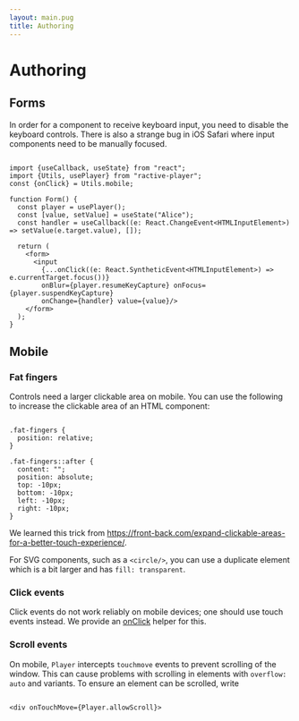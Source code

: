 ```yaml
---
layout: main.pug
title: Authoring
---
```


# Authoring

## Forms
In order for a component to receive keyboard input, you need to disable the keyboard controls. There is also a strange bug in iOS Safari where input components need to be manually focused.

<pre class="language-tsx"><code>
import {useCallback, useState} from "react";
import {Utils, usePlayer} from "ractive-player";
const {onClick} = Utils.mobile;

function Form() {
  const player = usePlayer();
  const [value, setValue] = useState("Alice");
  const handler = useCallback((e: React.ChangeEvent&lt;HTMLInputElement&gt;) =&gt; setValue(e.target.value), []);

  return (
    &lt;form&gt;
      &lt;input
        {...onClick((e: React.SyntheticEvent&lt;HTMLInputElement&gt;) =&gt; e.currentTarget.focus())}
        onBlur={player.resumeKeyCapture} onFocus={player.suspendKeyCapture}
        onChange={handler} value={value}/&gt;
    &lt;/form&gt;
  );
}
</code></pre>

## Mobile

### Fat fingers

Controls need a larger clickable area on mobile. You can use the following to increase the clickable area of an HTML component:

<pre class="language-css"><code>
.fat-fingers {
  position: relative;
}
    
.fat-fingers::after {
  content: "";
  position: absolute;
  top: -10px;
  bottom: -10px;
  left: -10px;
  right: -10px;
}
</code></pre>

We learned this trick from <a href="https://front-back.com/expand-clickable-areas-for-a-better-touch-experience/">https://front-back.com/expand-clickable-areas-for-a-better-touch-experience/</a>.

For SVG components, such as a <code class="language-tsx">&lt;circle/&gt;</code>, you can use a duplicate element which is a bit larger and has <code class="language-css">fill: transparent</code>.

### Click events

Click events do not work reliably on mobile devices; one should use touch events instead. We provide an <a href="/reference/Utils#mobile.onClick">onClick</a> helper for this.

### Scroll events

<p>On mobile, <code>Player</code> intercepts <code>touchmove</code> events to prevent scrolling of the window. This can cause problems with scrolling in elements with <code class="language-css">overflow: auto</code> and variants. To ensure an element can be scrolled, write</p>

<pre><code class="language-tsx">
&lt;div onTouchMove={Player.allowScroll}&gt;
</code></pre>
